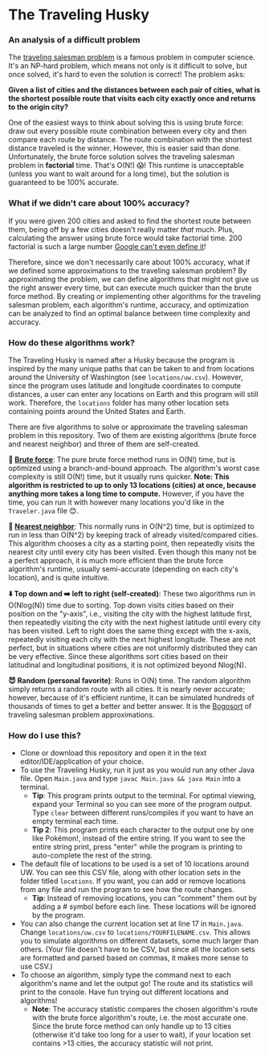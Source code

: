 # The Traveling Husky

### An analysis of a difficult problem

The [traveling salesman problem](https://en.wikipedia.org/wiki/Travelling_salesman_problem) is a famous problem in computer
science. It's an NP-hard problem, which means not only is it difficult to solve, but once solved, it's hard to even the solution is correct!
The problem asks:

**Given a list of cities and the distances between each pair of cities, what is the shortest possible route that visits each city exactly once and returns to the origin city?**

One of the easiest ways to think about solving this is using brute force: draw out every possible route combination between every 
city and then compare each route by distance. The route combination with the shortest distance traveled is the winner. However, this 
is easier said than done. Unfortunately, the brute force solution solves the traveling salesman problem in **factorial** time. 
That's O(N!) 😱! This runtime is unacceptable (unless you want to wait around for a long time), but the solution is guaranteed to 
be 100% accurate.

### What if we didn't care about 100% accuracy? 

If you were given 200 cities and asked to find the shortest route between them,
being off by a few cities doesn't really matter *that* much. Plus, calculating the answer using brute force would take factorial time.
200 factorial is such a large number [Google can't even define it](https://www.google.com/search?q=200!&rlz=1C1CHBF_enUS852US852&oq=200!)!

Therefore, since we don't necessarily care about 100% accuracy, what if we defined some approximations to the traveling salesman
problem? By approximating the problem, we can define algorithms that might not give us the right answer every time, but can execute
much quicker than the brute force method. By creating or implementing other algorithms for the
traveling salesman problem, each algorithm's runtime, accuracy, and optimization can be analyzed to find an optimal balance between
time complexity and accuracy.

### How do these algorithms work?

The Traveling Husky is named after a Husky because the program is inspired by the many unique paths that can be taken to and from locations around the University of Washington (see `locations/uw.csv`). However, since the program uses latitude and longitude coordinates to compute distances, a user can enter any locations on Earth and this program will still work. Therefore, the `locations` folder has many other location sets containing points around the United States and Earth.

There are five algorithms to solve or approximate the traveling salesman problem in this repository. 
Two of them are existing algorithms (brute force and nearest neighbor) and three of them are self-created.

**💪 [Brute force](https://en.wikipedia.org/wiki/Travelling_salesman_problem#Exact_algorithms)**: The pure brute force method runs in O(N!) time, but is optimized using a branch-and-bound 
approach. The algorithm's worst case complexity is still O(N!) time, but it usually runs quicker. 
**Note: This algorithm is restricted to up to only 13 locations (cities) at once, because anything more takes a long time to compute.**
However, if you have the time, you can run it with however many locations you'd like in the `Traveler.java` file 😊.

**👀 [Nearest neighbor](https://en.wikipedia.org/wiki/Nearest_neighbor_search)**: This normally runs in O(N^2) time, but is optimized to run in less than O(N^2) by keeping track of already visited/compared cities. This algorithm chooses a city as a starting point, then repeatedly visits
the nearest city until every city has been visited. Even though this many not be a perfect approach, it is much more efficient
than the brute force algorithm's runtime, usually semi-accurate (depending on each city's location), and is quite intuitive.

**⬇️ Top down and ➡️ left to right (self-created)**: These two algorithms run in O(Nlog(N)) time due to sorting. Top down visits cities based on their
position on the "y-axis", i.e., visiting the city with the highest latitude first, then repeatedly visiting the city with the
next highest latitude until every city has been visited. Left to right does the same thing except with the x-axis, repeatedly
visiting each city with the next highest longitude. These are not perfect, but in situations where cities are not uniformly distributed
they can be very effective. Since these algorithms sort cities based on their latitudinal and longitudinal positions, it is not 
optimized beyond Nlog(N).

**😈 Random (personal favorite)**: Runs in O(N) time. The random algorithm simply returns a random route with all cities.
It is nearly never accurate; however, because of it's efficient runtime, it can be simulated hundreds of thousands of times to get
a better and better answer. It is the [Bogosort](https://en.wikipedia.org/wiki/Bogosort) of traveling salesman problem approximations.

### How do I use this?

- Clone or download this repository and open it in the text editor/IDE/application of your choice.
- To use the Traveling Husky, run it just as you would run any other Java file. Open `Main.java` and type `javac Main.java && java Main` into a terminal.
    - **Tip**: This program prints output to the terminal. For optimal viewing, expand your Terminal so you can see more of the program output. Type `clear` between different runs/compiles if you want to have an empty terminal each time.
    - **Tip 2**: This program prints each character to the output one by one like Pokémon!, instead of the entire string. 
      If you want to see the entire string print, press "enter" while the program is printing to auto-complete the rest of the string.
- The default file of locations to be used is a set of 10 locations around UW. You can see this CSV file, along with other location
  sets in the folder titled `locations`. If you want, you can add or remove locations from any file and run the program to see 
  how the route changes.
    - **Tip**: Instead of removing locations, you can "comment" them out by adding a # symbol before each line. These locations will be
      ignored by the program.
- You can also change the current location set at line 17 in `Main.java`. Change `locations/uw.csv` to `locations/YOURFILENAME.csv`.
  This allows you to simulate algorithms on different datasets, some much larger than others. (Your file doesn't have to be CSV,
  but since all the location sets are formatted and parsed based on commas, it makes more sense to use CSV.)
- To choose an algorithm, simply type the command next to each algorithm's name and let the output go! The route and its statistics
  will print to the console. Have fun trying out different locations and algorithms!
  - **Note**: The accuracy statistic compares the chosen algorithm's route with the brute force algorithm's route, i.e. the most accurate one.
  Since the brute force method can only handle up to 13 cities (otherwise it'd take too long for a user to wait), if your location set
  contains >13 cities, the accuracy statistic will not print.

